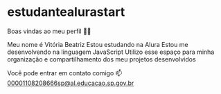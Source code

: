 # estudantealurastart
Boas vindas ao meu perfil 💙💙

Meu nome é Vitória Beatriz
Estou estudando na Alura
Estou me desenvolvendo na linguagem JavaScript
Utilizo esse espaço para minha organização e compartilhamento dos meu projetos desenvolvidos

Você pode entrar em contato comigo 📫
00001108208666sp@al.educacao.sp.gov.br
